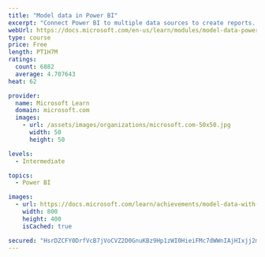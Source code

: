 ```yaml
---
title: "Model data in Power BI"
excerpt: "Connect Power BI to multiple data sources to create reports. Define the relationship between your data sources."
webUrl: https://docs.microsoft.com/en-us/learn/modules/model-data-power-bi/
type: course
price: Free
length: PT1H7M
ratings:
  count: 6882
  average: 4.707643
heat: 62

provider:
  name: Microsoft Learn
  domain: microsoft.com
  images:
    - url: /assets/images/organizations/microsoft.com-50x50.jpg
      width: 50
      height: 50

levels:
  - Intermediate

topics:
  - Power BI

images:
  - url: https://docs.microsoft.com/learn/achievements/model-data-with-power-bi-desktop-social.png
    width: 800
    height: 400
    isCached: true

secured: "HsrDZCFY0DrfVcB7jVoCVZ2D0GnuKBz9Hp1zWI0HieiFMc7dWWnIAjHIxjj2mxdwwOrc6Fd+nn7XA2M7+nuSnWy4ipawGApzToxhqmTcCaP0H/LVT/lbLtcuQz2r0TuRPlr9AaJAoYvIWvZcTBR8NITAkafaH4vrXV5nwq0h35Tg9Oaf73cp+GE97BDxv+LWcuPywbOz4hDQLxga0fhh3mlvP6vL0QXTL7bc9n9VM3IChtlxfE6Q2T8qYA2dOxSInc+6aXhP+hiN7A63jiGacB9QU3Mk++luLF5+ZL4kVhoem0Hx8TRUzptWzKnglj7nRqvQOa88NtrjM32vYQ66BT3WY2+AD85v/kGdoEvruCAXvKDoUPPjGIYfmo6ZIc8laHhDZy/4VFX9ipz5xN5wLOMInRr9YopzWVdvmN9Y7LE=;6G13nCibH5nwEJoWdYBjVw=="
---
```



